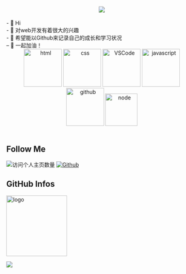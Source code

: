 
<!-- 动态打字效果 -->
<h1 align="center">
  <a href="https://sunguoqi.com/">
    <img src="https://readme-typing-svg.herokuapp.com/?lines=console.log(%22Hello%2C%20World!%22);努力，努力，再努力&center=true&size=27">
  </a>
</h1>
- 👋 Hi<br/>
- 🌱 对web开发有着很大的兴趣<br/>
- 💞️ 希望能以Github来记录自己的成长和学习状况<br/>
– 🍻 一起加油！

<!---
Xiong-YH/Xiong-YH is a ✨ special ✨ repository because its `README.md` (this file) appears on your GitHub profile.
You can click the Preview link to take a look at your changes.
---> 
<!-- Gif -->
<div align="center">
  <img alt-"html5" src="https://media.giphy.com/media/XAxylRMCdpbEWUAvr8/giphy.gif" width="100" title="html">
  <img alt="css" src="https://media.giphy.com/media/fsEaZldNC8A1PJ3mwp/giphy.gif" width="100" title="css">
  <img alt="VSCode" src="https://i.giphy.com/media/IdyAQJVN2kVPNUrojM/200.webp" width="100" title="vscode">
<!--   <img alt="python" src="https://i.giphy.com/media/LMt9638dO8dftAjtco/200.webp" width="100" title="python"> -->
  <img alt="javascript" src="https://media3.giphy.com/media/ln7z2eWriiQAllfVcn/200w.webp" width="100" title="javascript">
<!--   <img alt="sublime" src="https://media.giphy.com/media/jnDKffgCfGYOp6cMTK/giphy.gif" width="100" title="sublime"> -->
  <img alt="github" src="https://i.giphy.com/media/KzJkzjggfGN5Py6nkT/200.webp" width="100" title="github">
  <img alt="node" src="https://media.giphy.com/media/kdFc8fubgS31b8DsVu/giphy.gif" width="85" title="node">
</div>
<!-- GitHub数据统计 -->
<!-- <div align="center">
  <img height="100px" src="https://github-readme-stats.vercel.app/api?username=Xiong-YH&hide_title=true&hide_border=true&show_icons=trueline_height=21&text_color=000&icon_color=000&bg_color=0,ea6161,ffc64d,fffc4d,52fa5a&theme=graywhite" />
  <img height="100px" src="https://github-readme-stats.vercel.app/api/top-langs/?username=Xiong-YH&hide_title=true&hide_border=true&layout=compact&langs_count=6&text_color=000&icon_color=fff&bg_color=0,52fa5a,4dfcff,c64dff&theme=graywhite" />
</div> -->
<br>

## Follow Me
![访问个人主页数量](https://komarev.com/ghpvc/?username=Xiong-YH&color=green)
[![Github](https://img.shields.io/github/followers/Xiong-YH?label=Github&style=social)](https://github.com/Xiong-YH)


## GitHub Infos
<img src="https://github-profile-trophy.vercel.app/?username=Xiong-YH&theme=flat&column=7" alt="logo" height="160" align="center" style="margin: auto;" />



![](https://activity-graph.herokuapp.com/graph?username=Xiong-YH&theme=github)







